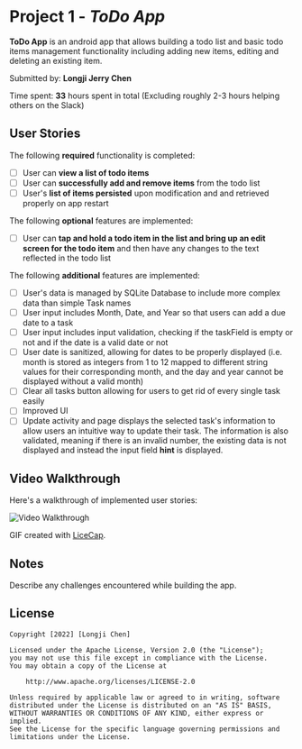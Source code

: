 # Project 1 - *ToDo App*

**ToDo App** is an android app that allows building a todo list and basic todo items management functionality including adding new items, editing and deleting an existing item.

Submitted by: **Longji Jerry Chen**

Time spent: **33** hours spent in total (Excluding roughly 2-3 hours helping others on the Slack)

## User Stories

The following **required** functionality is completed:

* [ ] User can **view a list of todo items**
* [ ] User can **successfully add and remove items** from the todo list
* [ ] User's **list of items persisted** upon modification and and retrieved properly on app restart

The following **optional** features are implemented:

* [ ] User can **tap and hold a todo item in the list and bring up an edit screen for the todo item** and then have any changes to the text reflected in the todo list

The following **additional** features are implemented:

* [ ] User's data is managed by SQLite Database to include more complex data than simple Task names
* [ ] User input includes Month, Date, and Year so that users can add a due date to a task
* [ ] User input includes input validation, checking if the taskField is empty or not and if the date is a valid date or not
* [ ] User date is sanitized, allowing for dates to be properly displayed (i.e. month is stored as integers from 1 to 12 mapped to different string values for their corresponding month, and the day and year cannot be displayed without a valid month)
* [ ] Clear all tasks button allowing for users to get rid of every single task easily
* [ ] Improved UI
* [ ] Update activity and page displays the selected task's information to allow users an intuitive way to update their task. The information is also validated, meaning if there is an invalid number, the existing data is not displayed and instead the input field **hint** is displayed.

## Video Walkthrough

Here's a walkthrough of implemented user stories:

<img src='http://i.imgur.com/link/to/your/gif/file.gif' title='Video Walkthrough' width='' alt='Video Walkthrough' />

GIF created with [LiceCap](http://www.cockos.com/licecap/).

## Notes

Describe any challenges encountered while building the app.

## License

    Copyright [2022] [Longji Chen]

    Licensed under the Apache License, Version 2.0 (the "License");
    you may not use this file except in compliance with the License.
    You may obtain a copy of the License at

        http://www.apache.org/licenses/LICENSE-2.0

    Unless required by applicable law or agreed to in writing, software
    distributed under the License is distributed on an "AS IS" BASIS,
    WITHOUT WARRANTIES OR CONDITIONS OF ANY KIND, either express or implied.
    See the License for the specific language governing permissions and
    limitations under the License.
